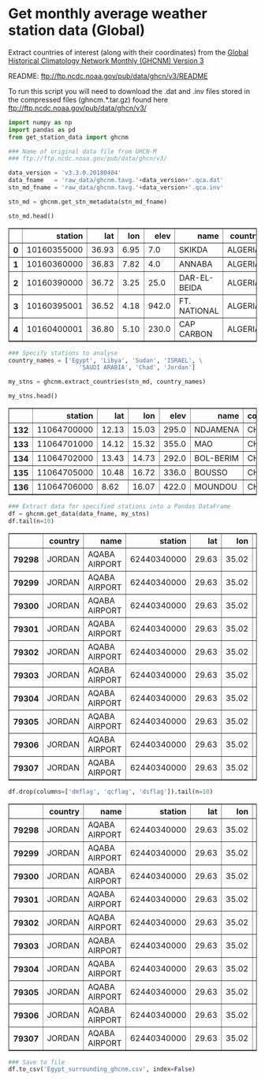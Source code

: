 
# Get monthly average weather station data (Global)

Extract countries of interest (along with their coordinates) from the
[Global Historical Climatology Network Monthly (GHCNM) Version 3](https://www.ncdc.noaa.gov/ghcnm/v3.php)

README: ftp://ftp.ncdc.noaa.gov/pub/data/ghcn/v3/README

To run this script you will need to download the .dat and .inv files stored in the compressed files (ghncm.*.tar.gz) found here ftp://ftp.ncdc.noaa.gov/pub/data/ghcn/v3/ 


```python
import numpy as np
import pandas as pd
from get_station_data import ghcnm
```


```python
### Name of original data file from GHCN-M
### ftp://ftp.ncdc.noaa.gov/pub/data/ghcn/v3/

data_version = 'v3.3.0.20180404'
data_fname   = 'raw_data/ghcnm.tavg.'+data_version+'.qca.dat'
stn_md_fname = 'raw_data/ghcnm.tavg.'+data_version+'.qca.inv'

stn_md = ghcnm.get_stn_metadata(stn_md_fname)

stn_md.head()
```




<div>
<style scoped>
    .dataframe tbody tr th:only-of-type {
        vertical-align: middle;
    }

    .dataframe tbody tr th {
        vertical-align: top;
    }

    .dataframe thead th {
        text-align: right;
    }
</style>
<table border="1" class="dataframe">
  <thead>
    <tr style="text-align: right;">
      <th></th>
      <th>station</th>
      <th>lat</th>
      <th>lon</th>
      <th>elev</th>
      <th>name</th>
      <th>country</th>
    </tr>
  </thead>
  <tbody>
    <tr>
      <th>0</th>
      <td>10160355000</td>
      <td>36.93</td>
      <td>6.95</td>
      <td>7.0</td>
      <td>SKIKDA</td>
      <td>ALGERIA</td>
    </tr>
    <tr>
      <th>1</th>
      <td>10160360000</td>
      <td>36.83</td>
      <td>7.82</td>
      <td>4.0</td>
      <td>ANNABA</td>
      <td>ALGERIA</td>
    </tr>
    <tr>
      <th>2</th>
      <td>10160390000</td>
      <td>36.72</td>
      <td>3.25</td>
      <td>25.0</td>
      <td>DAR-EL-BEIDA</td>
      <td>ALGERIA</td>
    </tr>
    <tr>
      <th>3</th>
      <td>10160395001</td>
      <td>36.52</td>
      <td>4.18</td>
      <td>942.0</td>
      <td>FT. NATIONAL</td>
      <td>ALGERIA</td>
    </tr>
    <tr>
      <th>4</th>
      <td>10160400001</td>
      <td>36.80</td>
      <td>5.10</td>
      <td>230.0</td>
      <td>CAP CARBON</td>
      <td>ALGERIA</td>
    </tr>
  </tbody>
</table>
</div>




```python
### Specify stations to analyse
country_names = ['Egypt', 'Libya', 'Sudan', 'ISRAEL', \
                    'SAUDI ARABIA', 'Chad', 'Jordan']

my_stns = ghcnm.extract_countries(stn_md, country_names)

my_stns.head()
```




<div>
<style scoped>
    .dataframe tbody tr th:only-of-type {
        vertical-align: middle;
    }

    .dataframe tbody tr th {
        vertical-align: top;
    }

    .dataframe thead th {
        text-align: right;
    }
</style>
<table border="1" class="dataframe">
  <thead>
    <tr style="text-align: right;">
      <th></th>
      <th>station</th>
      <th>lat</th>
      <th>lon</th>
      <th>elev</th>
      <th>name</th>
      <th>country</th>
    </tr>
  </thead>
  <tbody>
    <tr>
      <th>132</th>
      <td>11064700000</td>
      <td>12.13</td>
      <td>15.03</td>
      <td>295.0</td>
      <td>NDJAMENA</td>
      <td>CHAD</td>
    </tr>
    <tr>
      <th>133</th>
      <td>11064701000</td>
      <td>14.12</td>
      <td>15.32</td>
      <td>355.0</td>
      <td>MAO</td>
      <td>CHAD</td>
    </tr>
    <tr>
      <th>134</th>
      <td>11064702000</td>
      <td>13.43</td>
      <td>14.73</td>
      <td>292.0</td>
      <td>BOL-BERIM</td>
      <td>CHAD</td>
    </tr>
    <tr>
      <th>135</th>
      <td>11064705000</td>
      <td>10.48</td>
      <td>16.72</td>
      <td>336.0</td>
      <td>BOUSSO</td>
      <td>CHAD</td>
    </tr>
    <tr>
      <th>136</th>
      <td>11064706000</td>
      <td>8.62</td>
      <td>16.07</td>
      <td>422.0</td>
      <td>MOUNDOU</td>
      <td>CHAD</td>
    </tr>
  </tbody>
</table>
</div>




```python
### Extract data for specified stations into a Pandas DataFrame
df = ghcnm.get_data(data_fname, my_stns)
df.tail(n=10)
```




<div>
<style scoped>
    .dataframe tbody tr th:only-of-type {
        vertical-align: middle;
    }

    .dataframe tbody tr th {
        vertical-align: top;
    }

    .dataframe thead th {
        text-align: right;
    }
</style>
<table border="1" class="dataframe">
  <thead>
    <tr style="text-align: right;">
      <th></th>
      <th>country</th>
      <th>name</th>
      <th>station</th>
      <th>lat</th>
      <th>lon</th>
      <th>elev</th>
      <th>year</th>
      <th>month</th>
      <th>variable</th>
      <th>value</th>
      <th>dmflag</th>
      <th>qcflag</th>
      <th>dsflag</th>
    </tr>
  </thead>
  <tbody>
    <tr>
      <th>79298</th>
      <td>JORDAN</td>
      <td>AQABA AIRPORT</td>
      <td>62440340000</td>
      <td>29.63</td>
      <td>35.02</td>
      <td>51</td>
      <td>1990</td>
      <td>3</td>
      <td>TAVG</td>
      <td>18.9</td>
      <td></td>
      <td></td>
      <td>W</td>
    </tr>
    <tr>
      <th>79299</th>
      <td>JORDAN</td>
      <td>AQABA AIRPORT</td>
      <td>62440340000</td>
      <td>29.63</td>
      <td>35.02</td>
      <td>51</td>
      <td>1990</td>
      <td>4</td>
      <td>TAVG</td>
      <td>24.3</td>
      <td></td>
      <td></td>
      <td>W</td>
    </tr>
    <tr>
      <th>79300</th>
      <td>JORDAN</td>
      <td>AQABA AIRPORT</td>
      <td>62440340000</td>
      <td>29.63</td>
      <td>35.02</td>
      <td>51</td>
      <td>1990</td>
      <td>5</td>
      <td>TAVG</td>
      <td>26.9</td>
      <td></td>
      <td></td>
      <td>W</td>
    </tr>
    <tr>
      <th>79301</th>
      <td>JORDAN</td>
      <td>AQABA AIRPORT</td>
      <td>62440340000</td>
      <td>29.63</td>
      <td>35.02</td>
      <td>51</td>
      <td>1990</td>
      <td>6</td>
      <td>TAVG</td>
      <td>30.5</td>
      <td></td>
      <td></td>
      <td>W</td>
    </tr>
    <tr>
      <th>79302</th>
      <td>JORDAN</td>
      <td>AQABA AIRPORT</td>
      <td>62440340000</td>
      <td>29.63</td>
      <td>35.02</td>
      <td>51</td>
      <td>1990</td>
      <td>7</td>
      <td>TAVG</td>
      <td>32.4</td>
      <td></td>
      <td></td>
      <td>W</td>
    </tr>
    <tr>
      <th>79303</th>
      <td>JORDAN</td>
      <td>AQABA AIRPORT</td>
      <td>62440340000</td>
      <td>29.63</td>
      <td>35.02</td>
      <td>51</td>
      <td>1990</td>
      <td>8</td>
      <td>TAVG</td>
      <td>31.7</td>
      <td></td>
      <td></td>
      <td>W</td>
    </tr>
    <tr>
      <th>79304</th>
      <td>JORDAN</td>
      <td>AQABA AIRPORT</td>
      <td>62440340000</td>
      <td>29.63</td>
      <td>35.02</td>
      <td>51</td>
      <td>1990</td>
      <td>9</td>
      <td>TAVG</td>
      <td>28.9</td>
      <td></td>
      <td></td>
      <td>W</td>
    </tr>
    <tr>
      <th>79305</th>
      <td>JORDAN</td>
      <td>AQABA AIRPORT</td>
      <td>62440340000</td>
      <td>29.63</td>
      <td>35.02</td>
      <td>51</td>
      <td>1990</td>
      <td>10</td>
      <td>TAVG</td>
      <td>26.8</td>
      <td></td>
      <td></td>
      <td>W</td>
    </tr>
    <tr>
      <th>79306</th>
      <td>JORDAN</td>
      <td>AQABA AIRPORT</td>
      <td>62440340000</td>
      <td>29.63</td>
      <td>35.02</td>
      <td>51</td>
      <td>1990</td>
      <td>11</td>
      <td>TAVG</td>
      <td>23.2</td>
      <td></td>
      <td></td>
      <td>W</td>
    </tr>
    <tr>
      <th>79307</th>
      <td>JORDAN</td>
      <td>AQABA AIRPORT</td>
      <td>62440340000</td>
      <td>29.63</td>
      <td>35.02</td>
      <td>51</td>
      <td>1990</td>
      <td>12</td>
      <td>TAVG</td>
      <td>18.0</td>
      <td></td>
      <td></td>
      <td>W</td>
    </tr>
  </tbody>
</table>
</div>




```python
df.drop(columns=['dmflag', 'qcflag', 'dsflag']).tail(n=10)
```




<div>
<style scoped>
    .dataframe tbody tr th:only-of-type {
        vertical-align: middle;
    }

    .dataframe tbody tr th {
        vertical-align: top;
    }

    .dataframe thead th {
        text-align: right;
    }
</style>
<table border="1" class="dataframe">
  <thead>
    <tr style="text-align: right;">
      <th></th>
      <th>country</th>
      <th>name</th>
      <th>station</th>
      <th>lat</th>
      <th>lon</th>
      <th>elev</th>
      <th>year</th>
      <th>month</th>
      <th>variable</th>
      <th>value</th>
    </tr>
  </thead>
  <tbody>
    <tr>
      <th>79298</th>
      <td>JORDAN</td>
      <td>AQABA AIRPORT</td>
      <td>62440340000</td>
      <td>29.63</td>
      <td>35.02</td>
      <td>51</td>
      <td>1990</td>
      <td>3</td>
      <td>TAVG</td>
      <td>18.9</td>
    </tr>
    <tr>
      <th>79299</th>
      <td>JORDAN</td>
      <td>AQABA AIRPORT</td>
      <td>62440340000</td>
      <td>29.63</td>
      <td>35.02</td>
      <td>51</td>
      <td>1990</td>
      <td>4</td>
      <td>TAVG</td>
      <td>24.3</td>
    </tr>
    <tr>
      <th>79300</th>
      <td>JORDAN</td>
      <td>AQABA AIRPORT</td>
      <td>62440340000</td>
      <td>29.63</td>
      <td>35.02</td>
      <td>51</td>
      <td>1990</td>
      <td>5</td>
      <td>TAVG</td>
      <td>26.9</td>
    </tr>
    <tr>
      <th>79301</th>
      <td>JORDAN</td>
      <td>AQABA AIRPORT</td>
      <td>62440340000</td>
      <td>29.63</td>
      <td>35.02</td>
      <td>51</td>
      <td>1990</td>
      <td>6</td>
      <td>TAVG</td>
      <td>30.5</td>
    </tr>
    <tr>
      <th>79302</th>
      <td>JORDAN</td>
      <td>AQABA AIRPORT</td>
      <td>62440340000</td>
      <td>29.63</td>
      <td>35.02</td>
      <td>51</td>
      <td>1990</td>
      <td>7</td>
      <td>TAVG</td>
      <td>32.4</td>
    </tr>
    <tr>
      <th>79303</th>
      <td>JORDAN</td>
      <td>AQABA AIRPORT</td>
      <td>62440340000</td>
      <td>29.63</td>
      <td>35.02</td>
      <td>51</td>
      <td>1990</td>
      <td>8</td>
      <td>TAVG</td>
      <td>31.7</td>
    </tr>
    <tr>
      <th>79304</th>
      <td>JORDAN</td>
      <td>AQABA AIRPORT</td>
      <td>62440340000</td>
      <td>29.63</td>
      <td>35.02</td>
      <td>51</td>
      <td>1990</td>
      <td>9</td>
      <td>TAVG</td>
      <td>28.9</td>
    </tr>
    <tr>
      <th>79305</th>
      <td>JORDAN</td>
      <td>AQABA AIRPORT</td>
      <td>62440340000</td>
      <td>29.63</td>
      <td>35.02</td>
      <td>51</td>
      <td>1990</td>
      <td>10</td>
      <td>TAVG</td>
      <td>26.8</td>
    </tr>
    <tr>
      <th>79306</th>
      <td>JORDAN</td>
      <td>AQABA AIRPORT</td>
      <td>62440340000</td>
      <td>29.63</td>
      <td>35.02</td>
      <td>51</td>
      <td>1990</td>
      <td>11</td>
      <td>TAVG</td>
      <td>23.2</td>
    </tr>
    <tr>
      <th>79307</th>
      <td>JORDAN</td>
      <td>AQABA AIRPORT</td>
      <td>62440340000</td>
      <td>29.63</td>
      <td>35.02</td>
      <td>51</td>
      <td>1990</td>
      <td>12</td>
      <td>TAVG</td>
      <td>18.0</td>
    </tr>
  </tbody>
</table>
</div>




```python
### Save to file
df.to_csv('Egypt_surrounding_ghcnm.csv', index=False)
```
